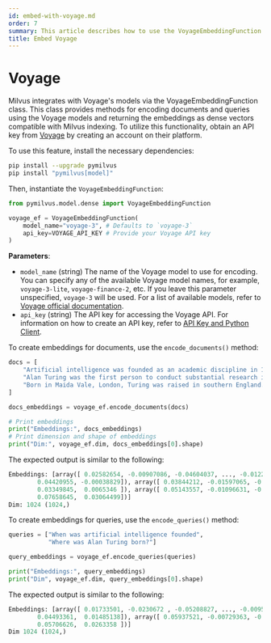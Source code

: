 ```yaml
---
id: embed-with-voyage.md
order: 7
summary: This article describes how to use the VoyageEmbeddingFunction to encode documents and queries using the Voyage model.
title: Embed Voyage
---
```


# Voyage

Milvus integrates with Voyage's models via the VoyageEmbeddingFunction class. This class provides methods for encoding documents and queries using the Voyage models and returning the embeddings as dense vectors compatible with Milvus indexing. To utilize this functionality, obtain an API key from [Voyage](https://docs.voyageai.com/docs/api-key-and-installation) by creating an account on their platform.

To use this feature, install the necessary dependencies:

```bash
pip install --upgrade pymilvus
pip install "pymilvus[model]"
```

Then, instantiate the `VoyageEmbeddingFunction`:

```python
from pymilvus.model.dense import VoyageEmbeddingFunction

voyage_ef = VoyageEmbeddingFunction(
    model_name="voyage-3", # Defaults to `voyage-3`
    api_key=VOYAGE_API_KEY # Provide your Voyage API key
)
```

__Parameters__:

- `model_name` (string)
  The name of the Voyage model to use for encoding. You can specify any of the available Voyage model names, for example, `voyage-3-lite`, `voyage-finance-2`, etc. If you leave this parameter unspecified, `voyage-3` will be used. For a list of available models, refer to [Voyage official documentation](https://docs.voyageai.com/docs/embeddings).
- `api_key` (string)
  The API key for accessing the Voyage API. For information on how to create an API key, refer to [API Key and Python Client](https://docs.voyageai.com/docs/api-key-and-installation).

To create embeddings for documents, use the `encode_documents()` method:

```python
docs = [
    "Artificial intelligence was founded as an academic discipline in 1956.",
    "Alan Turing was the first person to conduct substantial research in AI.",
    "Born in Maida Vale, London, Turing was raised in southern England.",
]

docs_embeddings = voyage_ef.encode_documents(docs)

# Print embeddings
print("Embeddings:", docs_embeddings)
# Print dimension and shape of embeddings
print("Dim:", voyage_ef.dim, docs_embeddings[0].shape)
```

The expected output is similar to the following:

```python
Embeddings: [array([ 0.02582654, -0.00907086, -0.04604037, ..., -0.01227521,
        0.04420955, -0.00038829]), array([ 0.03844212, -0.01597065, -0.03728884, ..., -0.02118733,
        0.03349845,  0.0065346 ]), array([ 0.05143557, -0.01096631, -0.02690451, ..., -0.02416254,
        0.07658645,  0.03064499])]
Dim: 1024 (1024,)
```

To create embeddings for queries, use the `encode_queries()` method:

```python
queries = ["When was artificial intelligence founded", 
           "Where was Alan Turing born?"]

query_embeddings = voyage_ef.encode_queries(queries)

print("Embeddings:", query_embeddings)
print("Dim", voyage_ef.dim, query_embeddings[0].shape)
```

The expected output is similar to the following:

```python
Embeddings: [array([ 0.01733501, -0.0230672 , -0.05208827, ..., -0.00957995,
        0.04493361,  0.01485138]), array([ 0.05937521, -0.00729363, -0.02184347, ..., -0.02107683,
        0.05706626,  0.0263358 ])]
Dim 1024 (1024,)
```